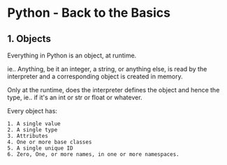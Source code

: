 # Python - Back to the Basics

## 1. Objects

Everything in Python is an object, at runtime.

ie.. Anything, be it an integer, a string, or anything else, is read by the interpreter and a corresponding object is created in memory.

Only at the runtime, does the interpreter defines the object and hence the type, ie.. if it's an int or str or float or whatever.

Every object has:

	1. A single value
	2. A single type
	3. Attributes
	4. One or more base classes
	5. A single unique ID
	6. Zero, One, or more names, in one or more namespaces.

